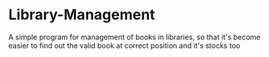 # Library-Management
A simple program for management of books in libraries, so that it's become easier to find out the valid book at correct position and it's stocks too
